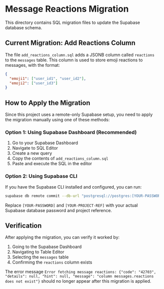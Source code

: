 # Message Reactions Migration

This directory contains SQL migration files to update the Supabase database schema.

## Current Migration: Add Reactions Column

The file `add_reactions_column.sql` adds a JSONB column called `reactions` to the `messages` table. This column is used to store emoji reactions to messages, with the format:

```json
{
  "emoji1": ["user_id1", "user_id2"],
  "emoji2": ["user_id3"]
}
```

## How to Apply the Migration

Since this project uses a remote-only Supabase setup, you need to apply the migration manually using one of these methods:

### Option 1: Using Supabase Dashboard (Recommended)

1. Go to your Supabase Dashboard
2. Navigate to SQL Editor
3. Create a new query
4. Copy the contents of `add_reactions_column.sql`
5. Paste and execute the SQL in the editor

### Option 2: Using Supabase CLI

If you have the Supabase CLI installed and configured, you can run:

```bash
supabase db remote commit --db-url "postgresql://postgres:[YOUR-PASSWORD]@db.[YOUR-PROJECT-REF].supabase.co:5432/postgres" < ./tmp/supabase_sql/add_reactions_column.sql
```

Replace `[YOUR-PASSWORD]` and `[YOUR-PROJECT-REF]` with your actual Supabase database password and project reference.

## Verification

After applying the migration, you can verify it worked by:

1. Going to the Supabase Dashboard
2. Navigating to Table Editor
3. Selecting the `messages` table
4. Confirming the `reactions` column exists

The error message `Error fetching message reactions: {"code": "42703", "details": null, "hint": null, "message": "column messages.reactions does not exist"}` should no longer appear after this migration is applied.